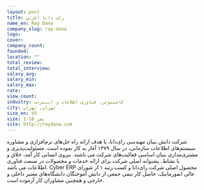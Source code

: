 ```yaml
---
layout: post
title: رای دانا آفرین
name_en: Ray Dana
company_slug: ray-dana
logo: 
cover: 
company_count:
founded:
location: ""
total_review: 
total_interview: 
salary_avg: 
salary_min: 
salary_max: 
rate: 
view_count: 
industry: کامپیوتر، فناوری اطلاعات و اینترنت
city: تهران, تهران
size_en: VS
size: 1-10 نفر
site: http://raydana.com
---
```


شرکت دانش بنیان مهندسی رای‌دانا، با هدف ارائه راه حل‌های نرم‌افزاری و مشاوره سیستم‌های اطلاعات سازمانی، در سال ۱۳۷۹ آغاز به کار نموده است. مسئولیت‌پذیری و مشتری‌مداری بنیان اساسی فعالیت‌های شرکت می باشند.  نیروی انسانی کار آمد، خلاق و با نشاط، پشتوانه اصلی شرکت برای ارائه خدمات و محصولات در صنعت فناوری اطلاعات می باشد. Cyber ERP محصول اصلی شرکت رای‌دانا و کسب رتبه ۱ از شورای عالی انفورماتیک، حاصل کار تیمی جمعی از دانش آموختگان دانشگاه‌های معتبر داخلی و خارجی و همچنین مشاوران کار آزموده است.
